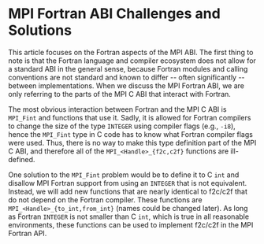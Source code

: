 # MPI Fortran ABI Challenges and Solutions

This article focuses on the Fortran aspects of the MPI ABI.
The first thing to note is that the Fortran language and compiler ecosystem
does not allow for a standard ABI in the general sense, because Fortran
modules and calling conventions are not standard and known to differ --
often significantly -- between implementations.
When we discuss the MPI Fortran ABI, we are only referring to the parts
of the MPI C ABI that interact with Fortran.

The most obvious interaction between Fortran and the MPI C ABI is `MPI_Fint`
and functions that use it.  Sadly, it is allowed for Fortran compilers to
change the size of the type `INTEGER` using compiler flags (e.g., `-i8`),
hence the `MPI_Fint` type in C code has to know what Fortran compiler flags
were used.  Thus, there is no way to make this type definition part of the
MPI C ABI, and therefore all of the `MPI_<Handle>_{f2c,c2f}` functions are
ill-defined.

One solution to the `MPI_Fint` problem would be to define it to C `int`
and disallow MPI Fortran support from using an `INTEGER` that is not
equivalent.  Instead, we will add new functions that are nearly identical
to f2c/c2f that do not depend on the Fortran compiler.  These functions
are `MPI_<Handle>_{to_int,from_int}` (names could be changed later).
As long as Fortran `INTEGER` is not smaller than C `int`, which is true
in all reasonable environments, these functions can be used to implement
f2c/c2f in the MPI Fortran API.

 


